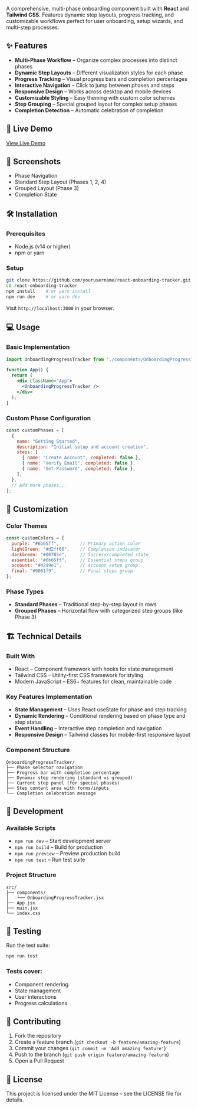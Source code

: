 A comprehensive, multi-phase onboarding component built with **React** and **Tailwind CSS**. Features dynamic step layouts, progress tracking, and customizable workflows perfect for user onboarding, setup wizards, and multi-step processes.

## ✨ Features

- **Multi-Phase Workflow** – Organize complex processes into distinct phases  
- **Dynamic Step Layouts** – Different visualization styles for each phase  
- **Progress Tracking** – Visual progress bars and completion percentages  
- **Interactive Navigation** – Click to jump between phases and steps  
- **Responsive Design** – Works across desktop and mobile devices  
- **Customizable Styling** – Easy theming with custom color schemes  
- **Step Grouping** – Special grouped layout for complex setup phases  
- **Completion Detection** – Automatic celebration of completion  

## 🚀 Live Demo

[View Live Demo](https://zn4fkl.csb.app/) <!-- Replace with actual URL -->

## 📸 Screenshots

<!-- Insert images like: ![Alt text](url) -->
- Phase Navigation
- Standard Step Layout (Phases 1, 2, 4)
- Grouped Layout (Phase 3)
- Completion State

## 🛠️ Installation

### Prerequisites

- Node.js (v14 or higher)
- npm or yarn

### Setup

```bash
git clone https://github.com/yourusername/react-onboarding-tracker.git
cd react-onboarding-tracker
npm install    # or yarn install
npm run dev    # or yarn dev
```

Visit `http://localhost:3000` in your browser.

## 💻 Usage

### Basic Implementation

```jsx
import OnboardingProgressTracker from './components/OnboardingProgressTracker';

function App() {
  return (
    <div className="App">
      <OnboardingProgressTracker />
    </div>
  );
}
```

### Custom Phase Configuration

```jsx
const customPhases = [
  {
    name: "Getting Started",
    description: "Initial setup and account creation",
    steps: [
      { name: "Create Account", completed: false },
      { name: "Verify Email", completed: false },
      { name: "Set Password", completed: false },
    ],
  },
  // Add more phases...
];
```

## 🎨 Customization

### Color Themes

```js
const customColors = {
  purple: "#6b65ff",        // Primary action color
  lightGreen: "#d2ff66",    // Completion indicator
  darkGreen: "#00785d",     // Success/completed state
  essential: "#6b65ff",     // Essential steps group
  account: "#4299e1",       // Account setup group
  final: "#9061f9",         // Final steps group
};
```

### Phase Types

- **Standard Phases** – Traditional step-by-step layout in rows  
- **Grouped Phases** – Horizontal flow with categorized step groups (like Phase 3)

## 🏗️ Technical Details

### Built With

- React – Component framework with hooks for state management  
- Tailwind CSS – Utility-first CSS framework for styling  
- Modern JavaScript – ES6+ features for clean, maintainable code

### Key Features Implementation

- **State Management** – Uses React useState for phase and step tracking  
- **Dynamic Rendering** – Conditional rendering based on phase type and step status  
- **Event Handling** – Interactive step completion and navigation  
- **Responsive Design** – Tailwind classes for mobile-first responsive layout  

### Component Structure

```
OnboardingProgressTracker/
├── Phase selector navigation
├── Progress bar with completion percentage
├── Dynamic step rendering (standard vs grouped)
├── Current step panel (for special phases)
├── Step content area with forms/inputs
└── Completion celebration message
```

## 🔧 Development

### Available Scripts

- `npm run dev` – Start development server  
- `npm run build` – Build for production  
- `npm run preview` – Preview production build  
- `npm run test` – Run test suite  

### Project Structure

```
src/
├── components/
│   └── OnboardingProgressTracker.jsx
├── App.jsx
├── main.jsx
└── index.css
```

## 🧪 Testing

Run the test suite:

```bash
npm run test
```

### Tests cover:

- Component rendering  
- State management  
- User interactions  
- Progress calculations  

## 🤝 Contributing

1. Fork the repository  
2. Create a feature branch (`git checkout -b feature/amazing-feature`)  
3. Commit your changes (`git commit -m 'Add amazing feature'`)  
4. Push to the branch (`git push origin feature/amazing-feature`)  
5. Open a Pull Request  

## 📝 License

This project is licensed under the MIT License – see the LICENSE file for details.
